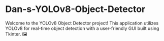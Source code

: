 # Dan-s-YOLOv8-Object-Detector
Welcome to the YOLOv8 Object Detector project! This application utilizes YOLOv8 for real-time object detection with a user-friendly GUI built using Tkinter. 🖼️
